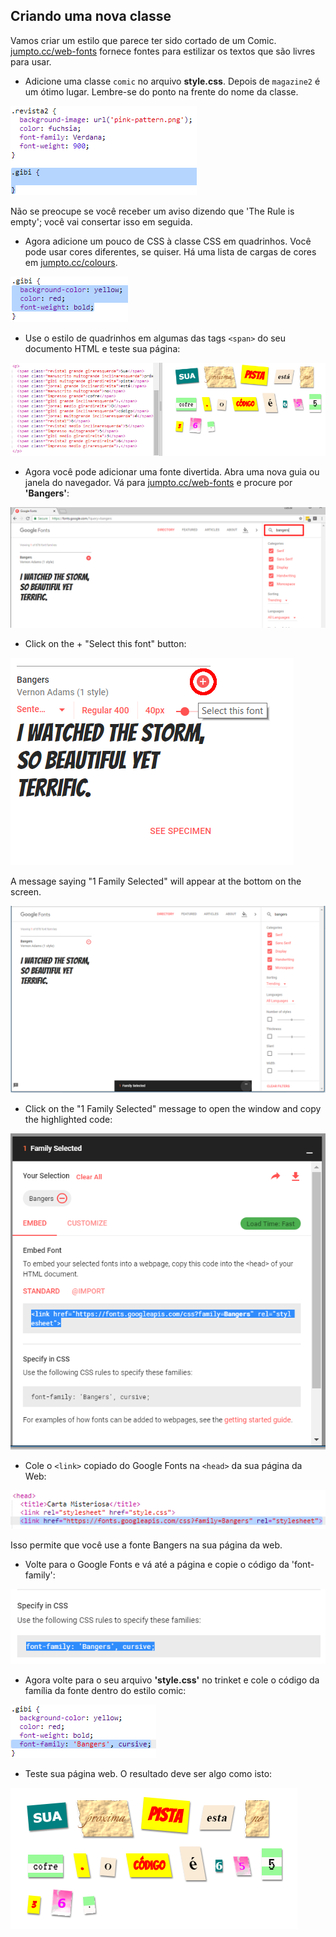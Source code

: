 ## Criando uma nova classe

Vamos criar um estilo que parece ter sido cortado de um Comic. <a href="http://jumpto.cc/web-fonts" target="_blank">jumpto.cc/web-fonts</a> fornece fontes para estilizar os textos que são livres para usar.

+ Adicione uma classe `comic` no arquivo **style.css**. Depois de `magazine2` é um ótimo lugar. Lembre-se do ponto na frente do nome da classe. 

![screenshot](images/letter-comic1.png)

Não se preocupe se você receber um aviso dizendo que 'The Rule is empty'; você vai consertar isso em seguida.

+ Agora adicione um pouco de CSS à classe CSS em quadrinhos. Você pode usar cores diferentes, se quiser. Há uma lista de cargas de cores em <a href="http://jumpto.cc/colours" target="_blank">jumpto.cc/colours</a>.

![screenshot](images/letter-comic2.png)

+ Use o estilo de quadrinhos em algumas das tags `<span>` do seu documento HTML e teste sua página:

![screenshot](images/letter-comic-output.png)

+ Agora você pode adicionar uma fonte divertida. Abra uma nova guia ou janela do navegador. Vá para <a href="http://jumpto.cc/web-fonts" target="_blank">jumpto.cc/web-fonts</a> e procure por **'Bangers'**:

![screenshot](images/letter-gfonts-1-annotated.png)

+ Click on the + "Select this font" button:

![screenshot](images/letter-gfonts-2-annotated.png)

A message saying "1 Family Selected" will appear at the bottom on the screen.

![screenshot](images/letter-gfonts-3.png)

+ Click on the "1 Family Selected" message to open the window and copy the highlighted code:

![screenshot](images/letter-gfonts-4.png)

+ Cole o `<link>` copiado do Google Fonts na `<head>` da sua página da Web:

![screenshot](images/letter-fonts-head.png)

Isso permite que você use a fonte Bangers na sua página da web.

+ Volte para o Google Fonts e vá até a página e copie o código da 'font-family':

![screenshot](images/letter-fonts-bangers.png)

+ Agora volte para o seu arquivo **'style.css'** no trinket e cole o código da família da fonte dentro do estilo comic:

![screenshot](images/letter-fonts-comic.png)

+ Teste sua página web. O resultado deve ser algo como isto: 

![screenshot](images/letter-fonts-output.png)